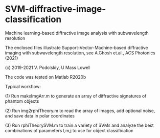 # SVM-diffractive-image-classification
Machine learning-based diffractive image analysis with subwavelength resolution

The enclosed files illustrate Support-Vector-Machine-based diffractive imaging with subwavelength resolution, 
see A.Ghosh et.al., ACS Photonics (2021)

(c) 2019-2021 V. Podolskiy, U Mass Lowell

The code was tested on Matlab R2020b

Typical workflow: 

(1) Run makeImgArr.m to generate an array of diffractive signatures of phantom objects

(2) Run img2rphiTheory.m to read the array of images, add optional noise, and save data in polar coordinates

(3) Run rphiTheorySVM.m to train a variety of SVMs and analyze the best combinations of parameters l,m,j to use for object classification
